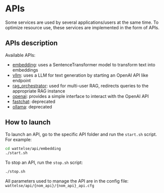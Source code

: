 # APIs

Some services are used by several applications/users at the same time. To optimize resource use, these services are implemented in the form of APIs.

## APIs description

Available APIs:

- [embedding](embedding): uses a SentenceTransformer model to transform text into embeddings
- [vllm](vllm): uses a LLM for text generation by starting an OpenAI API like endpoint
- [rag_orchestrator](rag_orchestrator): used for multi-user RAG, redirects queries to the appropriate RAG instance
- [openai](openai): provides a simple interface to interact with the OpenAI API
- [fastchat](fastchat): deprecated
- [ollama](ollama): deprecated

## How to launch

To launch an API, go to the specific API folder and run the `start.sh` script. For example:

```bash
cd wattelse/api/embedding
./start.sh
```

To stop an API, run the `stop.sh` script:

```bash
./stop.sh
```

All parameters used to manage the API are in the config file: `wattelse/api/{nom_api}/{nom_api}_api.cfg`